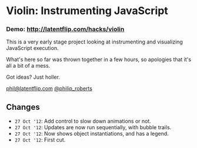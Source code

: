 # Violin: Instrumenting JavaScript

### Demo: http://latentflip.com/hacks/violin

This is a very early stage project looking at instrumenting and visualizing JavaScript execution.

What's here so far was thrown together in a few hours, so apologies that it's all a bit of a mess.

Got ideas? Just holler.

phil@latentflip.com
[@philip_roberts](http://twitter.com/philip_roberts)

## Changes

* `27 Oct '12`: Add control to slow down animations or not.
* `27 Oct '12`: Updates are now run sequentially, with bubble trails.
* `27 Oct '12`: Now shows object instantiations, and has a legend.
* `27 Oct '12`: First cut.
